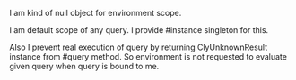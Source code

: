 I am kind of null object for environment scope.

I am default scope of any query. I provide #instance singleton for this.

Also I prevent real execution of query by returning ClyUnknownResult instance from #query method. 
So environment is not requested to evaluate given query when query is bound to me.
